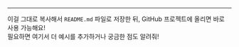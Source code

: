 
---

이걸 그대로 복사해서 `README.md` 파일로 저장한 뒤, GitHub 프로젝트에 올리면 바로 사용 가능해요!  
필요하면 여기서 더 예시를 추가하거나 궁금한 점도 알려줘!
